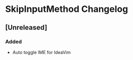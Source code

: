 <!-- Keep a Changelog guide -> https://keepachangelog.com -->

# SkipInputMethod Changelog

## [Unreleased]

### Added

- Auto toggle IME for IdeaVim